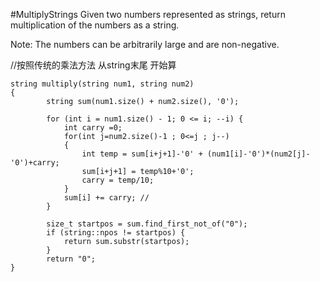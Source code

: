 #MultiplyStrings
Given two numbers represented as strings, return multiplication of the numbers as a string.

Note: The numbers can be arbitrarily large and are non-negative.









//按照传统的乘法方法 从string末尾 开始算
```
string multiply(string num1, string num2)
{
        string sum(num1.size() + num2.size(), '0');

        for (int i = num1.size() - 1; 0 <= i; --i) {
            int carry =0;
            for(int j=num2.size()-1 ; 0<=j ; j--)
            {
                int temp = sum[i+j+1]-'0' + (num1[i]-'0')*(num2[j]-'0')+carry;
                sum[i+j+1] = temp%10+'0';
                carry = temp/10;
            }
            sum[i] += carry; //
        }

        size_t startpos = sum.find_first_not_of("0");
        if (string::npos != startpos) {
            return sum.substr(startpos);
        }
        return "0";
}
```